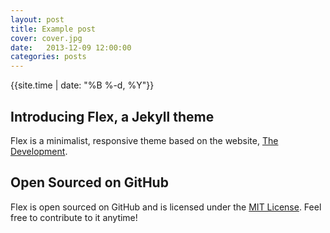 ```yaml
---
layout: post
title: Example post
cover: cover.jpg
date:   2013-12-09 12:00:00
categories: posts
---
```


{{site.time | date: "%B %-d, %Y"}}

## Introducing Flex, a Jekyll theme

Flex is a minimalist, responsive theme based on the website, [The Development](http://thedevelopment.co).

## Open Sourced on GitHub
Flex is open sourced on GitHub and is licensed under the [MIT License](http://opensource.org/licenses/MIT). Feel free to contribute to it anytime!
